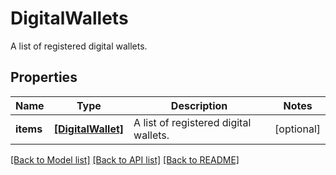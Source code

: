 # DigitalWallets

A list of registered digital wallets.

## Properties
Name | Type | Description | Notes
------------ | ------------- | ------------- | -------------
**items** | [**[DigitalWallet]**](DigitalWallet.md) | A list of registered digital wallets. | [optional] 

[[Back to Model list]](../README.md#documentation-for-models) [[Back to API list]](../README.md#documentation-for-api-endpoints) [[Back to README]](../README.md)


